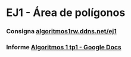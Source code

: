 # EJ1 - Área de polígonos

### Consigna [algoritmos1rw.ddns.net/ej1](https://algoritmos1rw.ddns.net/ej1)

### Informe [Algoritmos 1 tp1 - Google Docs](https://docs.google.com/document/d/1uSUHGm9X0t3W3RIUSoUui9vHLe_OPClTNznPaQGxGFg/edit?usp=sharing)
